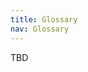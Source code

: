 ```yaml
---
title: Glossary
nav: Glossary
---
```


TBD

<!---
* *Stem Cells:* A type of cell that has the unique potential to generate any other cell type in the human body. For this work we've used induced pluripotent stem cells which can be generated from adult human tissues like skin fibroblasts by exposing them to a cocktail of transcription factors.

* *Differentiation:* The process of a stem cell transitioning to a terminal cell type that is no longer capable of generating other cell types.

* *Cardiomyocytes:* Heart muscle cell cells that generates the heart contraction for pumping blood through the body.

* *Genotype:* Unique genetic profile of an individual.
--->
